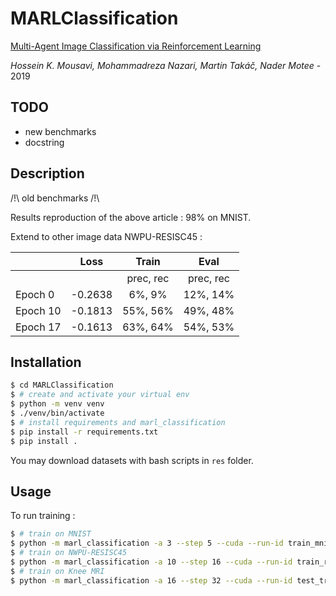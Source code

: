 # MARLClassification

[Multi-Agent Image Classification via Reinforcement Learning](https://arxiv.org/abs/1905.04835)

_Hossein K. Mousavi, Mohammadreza Nazari, Martin Takáč, Nader Motee_ - 2019

## TODO
- new benchmarks
- docstring

## Description
/!\ old benchmarks /!\

Results reproduction of the above article : 98% on MNIST.

Extend to other image data NWPU-RESISC45 :

| | Loss | Train | Eval |
| --- | --- | :---: | :---: |
| | | prec, rec | prec, rec |
| Epoch 0 | -0.2638 | 6%, 9% | 12%, 14% |
| Epoch 10 | -0.1813 | 55%, 56% | 49%, 48% |
| Epoch 17 | -0.1613 | 63%, 64% | 54%, 53% |

## Installation
```bash
$ cd MARLClassification
$ # create and activate your virtual env
$ python -m venv venv
$ ./venv/bin/activate
$ # install requirements and marl_classification
$ pip install -r requirements.txt
$ pip install .
```

You may download datasets with bash scripts in `res` folder.
## Usage
To run training :
```bash
$ # train on MNIST
$ python -m marl_classification -a 3 --step 5 --cuda --run-id train_mnist train --action [[1,0],[-1,0],[0,1],[0,-1]] --img-size 28 --nb-class 10 -d 2 --f 4 --ft-extr mnist --nb 64 --na 64 --nm 16 --nd 8 --nlb 96 --nla 96 --batch-size 32 --lr 1e-3 --nb-epoch 40 --nr 1 --eps 1. --eps-dec 0.99995 -o ./out/mnist
$ # train on NWPU-RESISC45
$ python -m marl_classification -a 10 --step 16 --cuda --run-id train_resisc45 train --action [[1,0],[-1,0],[0,1],[0,-1]] --ft-extr resisc45 --batch-size 8 --nb-class 45 --img-size 256 -d 2 --nb 192 --na 192 --nd 16 --f 10 --nm 64 --nlb 256 --nla 256 --nb-epoch 40 --nr 1 --learning-rate 1e-3 --eps 1.0 --eps-dec 0.99995 -o ./out/resisc45
$ # train on Knee MRI
$ python -m marl_classification -a 16 --step 32 --cuda --run-id test_train_knee train --action [[1,0,0],[-1,0,0],[0,1,0],[0,-1,0],[0,0,1],[0,0,-1]] --ft-extr kneemri --batch-size 3 --nb-class 3 --img-size 320 -d 3 --nb 384 --na 384 --nd 16 --f 16 --nm 32 --nlb 512 --nla 512 --nb-epoch 40 --nr 4 --learning-rate 1e-3 --eps 0.7 --eps-dec 0.99995 -o ./out/knee_test
```
